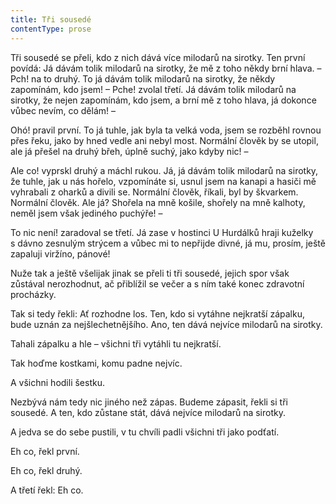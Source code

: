 ```yaml
---
title: Tři sousedé
contentType: prose
---
```


<section>

Tři sousedé se přeli, kdo z nich dává více milodarů na sirotky. Ten první povídá: Já dávám tolik milodarů na sirotky, že mě z toho někdy brní hlava. – Pch! na to druhý. To já dávám tolik milodarů na sirotky, že někdy zapomínám, kdo jsem! – Pche! zvolal třetí. Já dávám tolik milodarů na sirotky, že nejen zapomínám, kdo jsem, a brní mě z toho hlava, já dokonce vůbec nevím, co dělám! –

Ohó! pravil první. To já tuhle, jak byla ta velká voda, jsem se rozběhl rovnou přes řeku, jako by hned vedle ani nebyl most. Normální člověk by se utopil, ale já přešel na druhý břeh, úplně suchý, jako kdyby nic! –

Ale co! vyprskl druhý a máchl rukou. Já, já dávám tolik milodarů na sirotky, že tuhle, jak u nás hořelo, vzpomínáte si, usnul jsem na kanapi a hasiči mě vyhrabali z oharků a divili se. Normální člověk, říkali, byl by škvarkem. Normální člověk. Ale já? Shořela na mně košile, shořely na mně kalhoty, neměl jsem však jediného puchýře! –

To nic není! zaradoval se třetí. Já zase v hostinci U Hurdálků hraji kuželky s dávno zesnulým strýcem a vůbec mi to nepřijde divné, já mu, prosím, ještě zapaluji viržíno, pánové!

Nuže tak a ještě všelijak jinak se přeli ti tři sousedé, jejich spor však zůstával nerozhodnut, ač přiblížil se večer a s ním také konec zdravotní procházky.

Tak si tedy řekli: Ať rozhodne los. Ten, kdo si vytáhne nejkratší zápalku, bude uznán za nejšlechetnějšího. Ano, ten dává nejvíce milodarů na sirotky.

Tahali zápalku a hle – všichni tři vytáhli tu nejkratší.

Tak hoďme kostkami, komu padne nejvíc.

A všichni hodili šestku.

Nezbývá nám tedy nic jiného než zápas. Budeme zápasit, řekli si tři sousedé. A ten, kdo zůstane stát, dává nejvíce milodarů na sirotky.

A jedva se do sebe pustili, v tu chvíli padli všichni tři jako podťatí.

Eh co, řekl první.

Eh co, řekl druhý.

A třetí řekl: Eh co.

</section>

